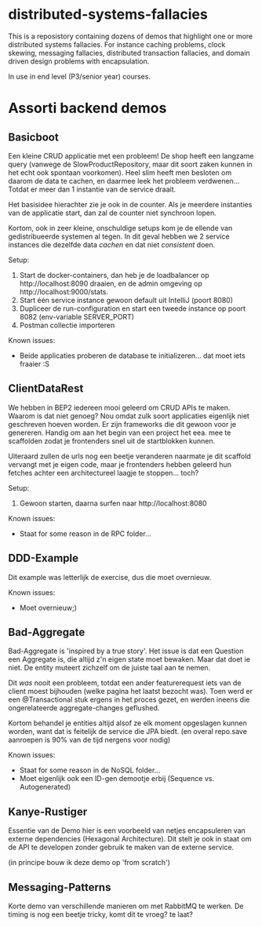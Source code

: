 # distributed-systems-fallacies
This is a reposistory containing dozens of demos that highlight one or more distributed systems fallacies. For instance caching problems, clock skewing, messaging fallacies, distributed transaction fallacies, and domain driven design problems with encapsulation.

In use in end level (P3/senior year) courses.

# Assorti backend demos

## Basicboot

Een kleine CRUD applicatie met een probleem! De shop heeft een langzame query (vanwege de SlowProductRepository, maar
dit soort zaken kunnen in het echt ook spontaan voorkomen). Heel slim heeft men besloten om daarom de data te cachen, en 
daarmee leek het probleem verdwenen... Totdat er meer dan 1 instantie van de service draait.

Het basisidee hierachter zie je ook in de counter. Als je meerdere instanties van de applicatie start, dan zal de counter 
niet synchroon lopen.

Kortom, ook in zeer kleine, onschuldige setups kom je de ellende van gedistribueerde systemen al tegen. In dit geval
hebben we 2 service instances die dezelfde data _cachen_ en dat niet *consistent* doen.

Setup:

1. Start de docker-containers, dan heb je de loadbalancer op http://localhost:8090 draaien, en de admin omgeving op 
   http://localhost:9000/stats.
2. Start één service instance gewoon default uit IntelliJ (poort 8080)
3. Dupliceer de run-configuration en start een tweede instance op poort 8082 (env-variable SERVER_PORT)
4. Postman collectie importeren

Known issues:

* Beide applicaties proberen de database te initializeren... dat moet iets fraaier :S 


## ClientDataRest 

We hebben in BEP2 iedereen mooi geleerd om CRUD APIs te maken. Waarom is dat niet genoeg? Nou omdat zulk soort applicaties
eigenlijk niet geschreven hoeven worden. Er zijn frameworks die dit gewoon voor je genereren. Handig om aan het begin van 
een project het eea. mee te scaffolden zodat je frontenders snel uit de startblokken kunnen.

Uiteraard zullen de urls nog een beetje veranderen naarmate je dit scaffold vervangt met je eigen code, maar je frontenders
hebben geleerd hun fetches achter een architectureel laagje te stoppen... toch?

Setup:

1. Gewoon starten, daarna surfen naar http://localhost:8080

Known issues:

* Staat for some reason in de RPC folder...

## DDD-Example

Dit example was letterlijk de exercise, dus die moet overnieuw.

Known issues:

* Moet overnieuw;)

## Bad-Aggregate

Bad-Aggregate is 'inspired by a true story'. Het issue is dat een Question een Aggregate is, die altijd z'n eigen state moet
bewaken. Maar dat doet ie niet. De entity muteert zichzelf om de juiste taal aan te nemen.

Dit *was* nooit een probleem, totdat een ander featurerequest iets van de client moest bijhouden (welke pagina het laatst bezocht was).
Toen werd er een @Transactional stuk ergens in het proces gezet, en werden ineens die ongerelateerde aggregate-changes geflushed.

Kortom behandel je entities altijd alsof ze elk moment opgeslagen kunnen worden, want dat is feitelijk de service die JPA biedt.
(en overal repo.save aanroepen is 90% van de tijd nergens voor nodig)

Known issues:

* Staat for some reason in de NoSQL folder...
* Moet eigenlijk ook een ID-gen demootje erbij (Sequence vs. Autogenerated)

## Kanye-Rustiger

Essentie van de Demo hier is een voorbeeld van netjes encapsuleren van externe dependencies (Hexagonal Architecture). Dit
stelt je ook in staat om de API te developen zonder gebruik te maken van de externe service.

(in principe bouw ik deze demo op 'from scratch')


## Messaging-Patterns

Korte demo van verschillende manieren om met RabbitMQ te werken. De timing is nog een beetje tricky, komt dit te vroeg? te laat?
